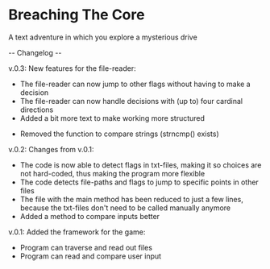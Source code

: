 # Breaching The Core
 A text adventure in which you explore a mysterious drive

 -- Changelog --

 v.0.3:
 New features for the file-reader:
 + The file-reader can now jump to other flags without having to make a decision
 + The file-reader can now handle decisions with (up to) four cardinal directions
 + Added a bit more text to make working more structured

 - Removed the function to compare strings (strncmp() exists)

 v.0.2:
 Changes from v.0.1:
 + The code is now able to detect flags in txt-files, making it so choices are not hard-coded, thus making the program more flexible
 + The code detects file-paths and flags to jump to specific points in other files
 + The file with the main method has been reduced to just a few lines, because the txt-files don't need to be called manually anymore
 + Added a method to compare inputs better

 v.0.1:
 Added the framework for the game:
 + Program can traverse and read out files
 + Program can read and compare user input
